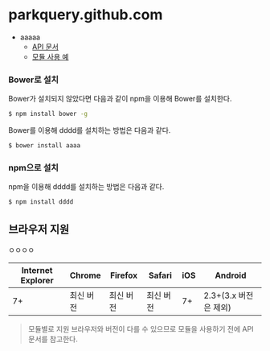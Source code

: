 # parkquery.github.com
* aaaaa
  - [API 문서](http://parkquery.github.io)
  - [모듈 사용 예](http://parkquery.github.io)

### Bower로 설치

Bower가 설치되지 않았다면 다음과 같이 npm을 이용해 Bower를 설치한다.

```bash
$ npm install bower -g
```

Bower를 이용해 dddd를 설치하는 방법은 다음과 같다.

```bash
$ bower install aaaa
```

### npm으로 설치

npm을 이용해 dddd를 설치하는 방법은 다음과 같다.

```bash
$ npm install dddd
```

## 브라우저 지원

ㅇㅇㅇㅇ

|Internet Explorer|Chrome|Firefox|Safari|iOS|Android|
|---|---|---|---|---|---|
|7+|최신 버전|최신 버전|최신 버전|7+|2.3+(3.x 버전은 제외)|

> 모듈별로 지원 브라우저와 버전이 다를 수 있으므로 모듈을 사용하기 전에 API 문서를 참고한다.